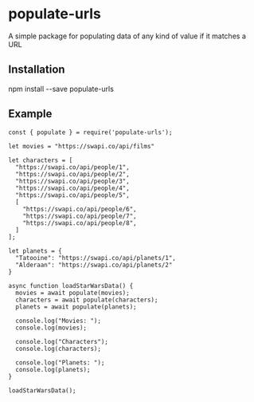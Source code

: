 # populate-urls

A simple package for populating data of any kind of value if it matches a URL

## Installation

npm install --save populate-urls

## Example

```
const { populate } = require('populate-urls');

let movies = "https://swapi.co/api/films"

let characters = [
  "https://swapi.co/api/people/1",
  "https://swapi.co/api/people/2",
  "https://swapi.co/api/people/3",
  "https://swapi.co/api/people/4",
  "https://swapi.co/api/people/5",
  [
    "https://swapi.co/api/people/6",
    "https://swapi.co/api/people/7",
    "https://swapi.co/api/people/8",
  ]
];

let planets = {
  "Tatooine": "https://swapi.co/api/planets/1",
  "Alderaan": "https://swapi.co/api/planets/2"
}

async function loadStarWarsData() {
  movies = await populate(movies);
  characters = await populate(characters);
  planets = await populate(planets);

  console.log("Movies: ");
  console.log(movies);

  console.log("Characters");
  console.log(characters);

  console.log("Planets: ");
  console.log(planets);
}

loadStarWarsData();

```
